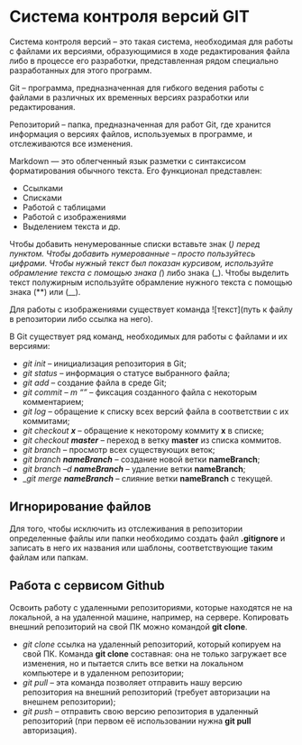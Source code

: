 # Система контроля версий GIT

Система контроля версий – это такая система, необходимая для работы с файлами их версиями, образующимися в ходе редактирования файла либо в процессе его разработки, представленная рядом специально разработанных для этого программ.

Git – программа, предназначенная для гибкого ведения работы с файлами в различных их временных версиях разработки или редактирования.

Репозиторий – папка, предназначенная для работ Git, где хранится информация о версиях файлов, используемых в программе, и отслеживаются все изменения.

Markdown — это облегченный язык разметки с синтаксисом форматирования обычного текста. Его функционал представлен:
- Ссылками
- Списками
- Работой с таблицами
- Работой с изображениями
- Выделением текста и др.

Чтобы добавить ненумерованные списки вставьте знак (*) перед пунктом. Чтобы добавить нумерованные – просто пользуйтесь цифрами.
Чтобы нужный текст был показан курсивом, используйте обрамление текста с помощью знака (*) либо знака (_).
Чтобы выделить текст полужирным используйте обрамление нужного текста с помощью знака (**) или (__).

Для работы с изображениями существует команда ![текст](путь к файлу в репозитории либо ссылка на него).

В Git существует ряд команд, необходимых для работы с файлами и их версиями:
- _git init_ – инициализация репозитория в Git;
- _git status_ – информация о статусе выбранного файла;
- _git add_ – создание файла в среде Git;
- _git commit – m “”_ – фиксация созданного файла с некоторым комментарием;
- _git log_ – обращение к списку всех версий файла в соответствии с их коммитами;
- _git checkout __x___ – обращение к некоторому коммиту __x__ в списке;
- _git checkout __master___ – переход в ветку __master__ из списка коммитов.
- _git branch_ – просмотр всех существующих веток;
- _git branch __nameBranch___ – создание новой ветки __nameBranch__;
- _git branch –d __nameBranch___ – удаление ветки __nameBranch__;
- __git merge __nameBranch___ – слияние ветки __nameBranch__ с текущей.
## Игнорирование файлов
Для того, чтобы исключить из отслеживания в репозитории определенные файлы или папки необходимо создать  файл __.gitignore__ и записать в него их названия или шаблоны, соответствующие таким файлам или папкам.
## Работа с сервисом Github
Освоить работу с удаленными репозиториями, которые находятся не на локальной, а на удаленной машине, например, на сервере. Копировать внешний репозиторий на свой ПК можно командой __git clone__.
- _git clone_ ссылка на удаленный репозиторий, который копируем на свой ПК. Команда __git clone__ составная: она не только загружает все изменения, но и пытается слить все ветки на локальном компьютере и в удаленном репозитории;
- _git pull_ – эта команда позволяет отправить нашу версию репозитория на внешний репозиторий (требует авторизации на внешнем репозитории);
- _git push_ – отправить свою версию репозитория в удаленный репозиторий (при первом её использовании нужна __git pull__ авторизация).
